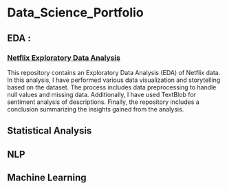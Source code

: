 # Data_Science_Portfolio
## EDA :
  ### [ Netflix Exploratory Data Analysis ](./Exploratory_data_analysis/)

   This repository contains an Exploratory Data Analysis (EDA) of Netflix data. In this analysis, I have performed various data visualization and storytelling based 
  on the dataset. The process includes data preprocessing to handle null values and missing data. Additionally, I have used TextBlob for sentiment analysis of 
  descriptions. Finally, the repository includes a conclusion summarizing the insights gained from the analysis.

## Statistical Analysis
## NLP
## Machine Learning
  


